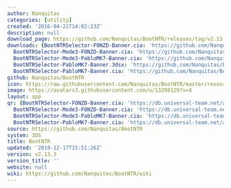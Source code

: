 ```yaml
---
author: Nanquitas
categories: [utility]
created: '2016-04-21T14:02:23Z'
description: null
download_page: https://github.com/Nanquitas/BootNTR/releases/tag/v2.13.3
downloads: {BootNTRSelector-FONZD-Banner.cia: 'https://github.com/Nanquitas/BootNTR/releases/download/v2.13.3/BootNTRSelector-FONZD-Banner.cia',
  BootNTRSelector-Mode3-FONZD-Banner.cia: 'https://github.com/Nanquitas/BootNTR/releases/download/v2.13.3/BootNTRSelector-Mode3-FONZD-Banner.cia',
  BootNTRSelector-Mode3-PabloMK7-Banner.cia: 'https://github.com/Nanquitas/BootNTR/releases/download/v2.13.3/BootNTRSelector-Mode3-PabloMK7-Banner.cia',
  BootNTRSelector-PabloMK7-Banner.3dsx: 'https://github.com/Nanquitas/BootNTR/releases/download/v2.13.3/BootNTRSelector-PabloMK7-Banner.3dsx',
  BootNTRSelector-PabloMK7-Banner.cia: 'https://github.com/Nanquitas/BootNTR/releases/download/v2.13.3/BootNTRSelector-PabloMK7-Banner.cia'}
github: Nanquitas/BootNTR
icon: https://raw.githubusercontent.com/Nanquitas/BootNTR/master/resources/icon.png
image: https://avatars3.githubusercontent.com/u/13298129?v=4
layout: app
qr: {BootNTRSelector-FONZD-Banner.cia: 'https://db.universal-team.net/assets/images/qr/bootntrselector-fonzd-banner.cia.png',
  BootNTRSelector-Mode3-FONZD-Banner.cia: 'https://db.universal-team.net/assets/images/qr/bootntrselector-mode3-fonzd-banner.cia.png',
  BootNTRSelector-Mode3-PabloMK7-Banner.cia: 'https://db.universal-team.net/assets/images/qr/bootntrselector-mode3-pablomk7-banner.cia.png',
  BootNTRSelector-PabloMK7-Banner.cia: 'https://db.universal-team.net/assets/images/qr/bootntrselector-pablomk7-banner.cia.png'}
source: https://github.com/Nanquitas/BootNTR
system: 3DS
title: BootNTR
updated: '2019-12-17T15:51:26Z'
version: v2.13.3
version_title: ''
website: null
wiki: https://github.com/Nanquitas/BootNTR/wiki
---
```

